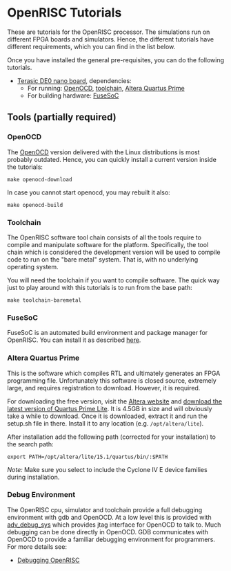 # OpenRISC Tutorials

These are tutorials for the OpenRISC processor. The simulations run on
different FPGA boards and simulators. Hence, the different tutorials
have different requirements, which you can find in the list below.


Once you have installed the general pre-requisites, you can do the
following tutorials.

* [Terasic DE0 nano board](de0_nano/README.md), dependencies:
  * For running: [OpenOCD](#openocd), [toolchain](#toolchain),
    [Altera Quartus Prime](#altera-quartus-prime)
  * For building hardware: [FuseSoC](#fusesoc)


## Tools (partially required)

### OpenOCD

The [OpenOCD](http://www.openocd.org) version delivered with the Linux
distributions is most probably outdated. Hence, you can quickly
install a current version inside the tutorials:

	make openocd-download

In case you cannot start openocd, you may rebuilt it also:

    make openocd-build

### Toolchain

The OpenRISC software tool chain consists of all the tools require to
compile and manipulate software for the platform. Specifically, the
tool chain which is considered the development version will be used to
compile code to run on the "bare metal" system. That is, with no
underlying operating system.

You will need the toolchain if you want to compile software. The quick
way just to play around with this tutorials is to run from the base
path:

	make toolchain-baremetal

### FuseSoC

FuseSoC is an automated build environment and package manager for
OpenRISC. You can install it as described
[here](https://github.com/olofk/fusesoc).

### Altera Quartus Prime

This is the software which compiles RTL and ultimately generates an
FPGA programming file. Unfortunately this software is closed source,
extremely large, and requires registration to download. However, it is
required.

For downloading the free version, visit the
[Altera website](http://dl.altera.com/?edition=lite) and
[download the latest version of Quartus Prime Lite](http://download.altera.com/akdlm/software/acdsinst/15.1/185/ib_tar/Quartus-lite-15.1.0.185-linux.tar). It
is 4.5GB in size and will obviously take a while to download. Once it
is downloaded, extract it and run the setup.sh file in there. Install
it to any location (e.g. `/opt/altera/lite`).

After installation add the following path (corrected for your
installation) to the search path:

	export PATH=/opt/altera/lite/15.1/quartus/bin/:$PATH

*Note:* Make sure you select to include the Cyclone IV E device
 families during installation.

### Debug Environment

The OpenRISC cpu, simulator and toolchain provide a full debugging 
environment with gdb and OpenOCD.  At a low level this is provided with 
[adv_debug_sys](https://github.com/olofk/adv_debug_sys) which provides
jtag interface for OpenOCD to talk to.  Much debugging can be done 
directly in OpenOCD.  GDB communicates with OpenOCD to provide a familiar
debugging environment for programmers.  For more details see: 

 * [Debugging OpenRISC](docs/Debugging.md)
